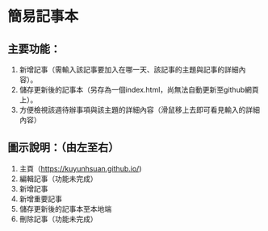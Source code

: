 # 簡易記事本

## 主要功能：
1. 新增記事（需輸入該記事要加入在哪一天、該記事的主題與記事的詳細內容）。
2. 儲存更新後的記事本（另存為一個index.html，尚無法自動更新至github網頁上）。
3. 方便檢視該週待辦事項與該主題的詳細內容（滑鼠移上去即可看見輸入的詳細內容）

## 圖示說明：（由左至右）
1. 主頁（https://kuyunhsuan.github.io/)
2. 編輯記事（功能未完成）
3. 新增記事
4. 新增重要記事
5. 儲存更新後的記事本至本地端
6. 刪除記事（功能未完成）